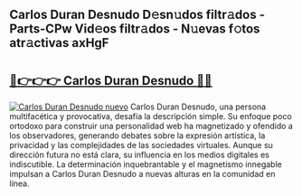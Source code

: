 ## Carlos Duran Desnudo D𝚎sn𝚞dos filtr𝚊dos - Parts-CPw Vid𝚎os filtr𝚊dos - N𝚞evas f𝚘tos atr𝚊ctivas axHgF

# <h2><a href="http://mb0e19.tromn.icu/?c=Carlos+Duran+Desnudo">🔗👉👉👉 Carlos Duran Desnudo 🔗🔗</a></h2>

[![Carlos Duran Desnudo nuevo](https://i.imgur.com/pEAQMta.gif)](http://mb0e19.tromn.icu/?c=Carlos+Duran+Desnudo)
Carlos Duran Desnudo, una persona multifacética y provocativa, desafía la descripción simple. Su enfoque poco ortodoxo para construir una personalidad web ha magnetizado y ofendido a los observadores, generando debates sobre la expresión artística, la privacidad y las complejidades de las sociedades virtuales. Aunque su dirección futura no está clara, su influencia en los medios digitales es indiscutible. La determinación inquebrantable y el magnetismo innegable impulsan a Carlos Duran Desnudo a nuevas alturas en la comunidad en línea.
